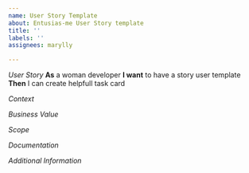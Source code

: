 ```yaml
---
name: User Story Template
about: Entusias-me User Story template
title: ''
labels: ''
assignees: marylly

---
```

*User Story*
**As** a woman developer
**I want** to have a story user template
**Then** I can create helpfull task card

*Context*

*Business Value*

*Scope*

*Documentation*

*Additional Information*

